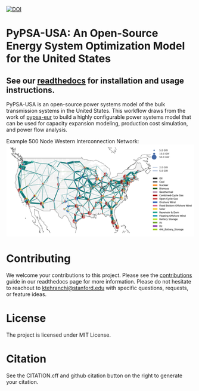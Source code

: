[![DOI](https://zenodo.org/badge/500892486.svg)](https://zenodo.org/doi/10.5281/zenodo.10815964)

# PyPSA-USA: An Open-Source Energy System Optimization Model for the United States

## See our [readthedocs](https://pypsa-usa.readthedocs.io/en/latest/) for installation and usage instructions.

PyPSA-USA is an open-source power systems model of the bulk transmission systems in the United States. This workflow draws from the work of [pypsa-eur](https://pypsa-eur.readthedocs.io/en/latest/index.html) to build a highly configurable power systems model that can be used for capacity expansion modeling, production cost simulation, and power flow analysis.

Example 500 Node Western Interconnection Network:
![pypsa-usa Base Network](https://github.com/PyPSA/pypsa-usa/blob/0fe788397238b14f07857a9748aa86c7781bfa27/docs/source/_static/PyPSA-USA_network.png)

# Contributing

We welcome your contributions to this project. Please see the [contributions](https://pypsa-usa.readthedocs.io/en/latest/contributing.html) guide in our readthedocs page for more information. Please do not hesitate to reachout to ktehranchi@stanford.edu with specific questions, requests, or feature ideas.

# License

The project is licensed under MIT License.

# Citation

See the CITATION.cff and github citation button on the right to generate your citation.
